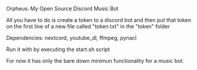 Orpheus: My Open Source Discord Music Bot

All you have to do is create a token to a discord bot and then put that token on the first line
of a new file called "token.txt" in the "token" folder


Dependencies: nextcord, youtube_dl, ffmpeg, pynacl


Run it with by executing the start.sh script


For now it has only the bare down minimun functionality for a music bot.